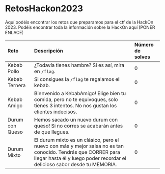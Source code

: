 # RetosHackon2023

Aquí podéis encontrar los retos que preparamos para el ctf de la HackOn 2023.
Podéis encontrar toda la información sobre la HackOn aquí (PONER ENLACE)


| Reto    | Descripción | Número de solves |
|:-------------|:-------------|:-------------|
| Kebab Pollo | ¿Todavía tienes hambre? Si es así, mira en `/flag`. | 0 |
| Kebab Ternera | Si consigues la `/flag` te regalamos el kebab. | 0 |
| Kebab Amigo | Bienvenido a KebabAmigo! Elige bien tu comida, pero no te equivoques, solo tienes 3 intentos. No nos gustan los clientes indecisos. | 0 |
| Durum con Queso | Hemos sacado un nuevo durum con queso! Si no corres se acabarán antes de que llegues. | 0 |
| Durum Mixto | El durum mixto es un clásico, pero el nuevo con más y mejor salsa no es tan conocido. Tendrás que CORRER para llegar hasta él y luego poder recordar el delicioso sabor desde tu MEMORIA. | 0 |
